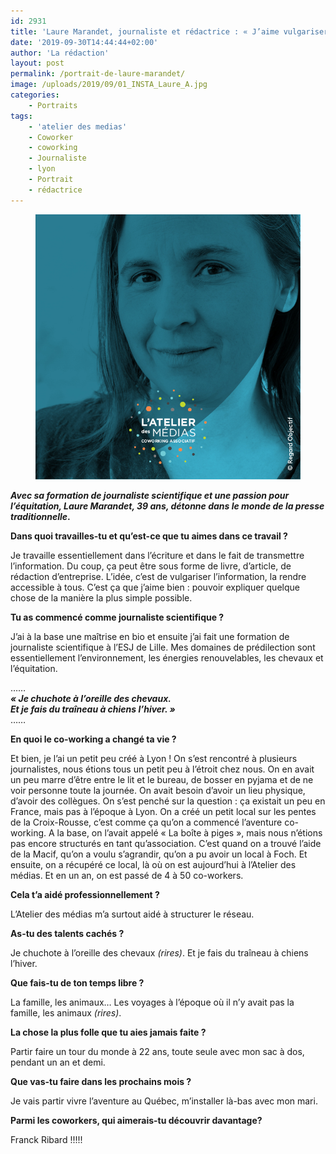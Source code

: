 ```yaml
---
id: 2931
title: 'Laure Marandet, journaliste et rédactrice : « J’aime vulgariser l’information, la rendre accessible à tous »'
date: '2019-09-30T14:44:44+02:00'
author: 'La rédaction'
layout: post
permalink: /portrait-de-laure-marandet/
image: /uploads/2019/09/01_INSTA_Laure_A.jpg
categories:
    - Portraits
tags:
    - 'atelier des medias'
    - Coworker
    - coworking
    - Journaliste
    - lyon
    - Portrait
    - rédactrice
---
```


<figure class="wp-block-image"><img src="/uploads/2019/09/01_INSTA_Laure_A.jpg" alt="Laure Marandet 1"></figure>

***Avec sa formation de journaliste scientifique et une passion pour l’équitation, Laure Marandet, 39 ans, détonne dans le monde de la presse traditionnelle*.**

**Dans quoi travailles-tu et qu’est-ce que tu aimes dans ce travail ?**

Je travaille essentiellement dans l’écriture et dans le fait de transmettre l’information. Du coup, ça peut être sous forme de livre, d’article, de rédaction d’entreprise. L’idée, c’est de vulgariser l’information, la rendre accessible à tous. C’est ça que j’aime bien : pouvoir expliquer quelque chose de la manière la plus simple possible.

**Tu as commencé comme journaliste scientifique ?**

J’ai à la base une maîtrise en bio et ensuite j’ai fait une formation de journaliste scientifique à l’ESJ de Lille. Mes domaines de prédilection sont essentiellement l’environnement, les énergies renouvelables, les chevaux et l’équitation.

……  
***« Je chuchote à l’oreille des chevaux.***   
***Et je fais du traîneau à chiens l’hiver. »***  
……

**En quoi le co-working a changé ta vie ?**

Et bien, je l’ai un petit peu créé à Lyon ! On s’est rencontré à plusieurs journalistes, nous étions tous un petit peu à l’étroit chez nous. On en avait un peu marre d’être entre le lit et le bureau, de bosser en pyjama et de ne voir personne toute la journée. On avait besoin d’avoir un lieu physique, d’avoir des collègues. On s’est penché sur la question : ça existait un peu en France, mais pas à l’époque à Lyon. On a créé un petit local sur les pentes de la Croix-Rousse, c’est comme ça qu’on a commencé l’aventure co-working. A la base, on l’avait appelé « La boîte à piges », mais nous n’étions pas encore structurés en tant qu’association. C’est quand on a trouvé l’aide de la Macif, qu’on a voulu s’agrandir, qu’on a pu avoir un local à Foch. Et ensuite, on a récupéré ce local, là où on est aujourd’hui à l’Atelier des médias. Et en un an, on est passé de 4 à 50 co-workers.

**Cela t’a aidé professionnellement ?**

L’Atelier des médias m’a surtout aidé à structurer le réseau.

**As-tu des talents cachés ?**

Je chuchote à l’oreille des chevaux *(rires)*. Et je fais du traîneau à chiens l’hiver.

**Que fais-tu de ton temps libre ?**

La famille, les animaux… Les voyages à l’époque où il n’y avait pas la famille, les animaux *(rires)*.

**La chose la plus folle que tu aies jamais faite ?**

Partir faire un tour du monde à 22 ans, toute seule avec mon sac à dos, pendant un an et demi.

**Que vas-tu faire dans les prochains mois ?**

Je vais partir vivre l’aventure au Québec, m’installer là-bas avec mon mari.

**Parmi les coworkers, qui aimerais-tu découvrir davantage?**

Franck Ribard !!!!!